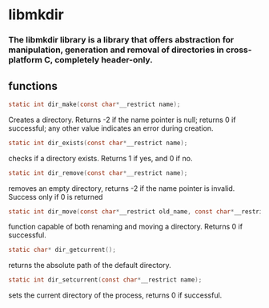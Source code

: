 # libmkdir

### The libmkdir library is a library that offers abstraction for manipulation, generation and removal of directories in cross-platform C, completely header-only.

## functions 

``` c
static int dir_make(const char*__restrict name);
```

Creates a directory. Returns -2 if the name pointer is null; returns 0 if successful; any other value indicates an error during creation.

``` c
static int dir_exists(const char*__restrict name);
```

checks if a directory exists. Returns 1 if yes, and 0 if no.

``` c
static int dir_remove(const char*__restrict name);
```

removes an empty directory, returns -2 if the name pointer is invalid. Success only if 0 is returned

``` c
static int dir_move(const char*__restrict old_name, const char*__restrict new_name);
```
function capable of both renaming and moving a directory. Returns 0 if successful.

``` c
static char* dir_getcurrent();
```

returns the absolute path of the default directory.

``` c
static int dir_setcurrent(const char*__restrict name);
```

sets the current directory of the process, returns 0 if successful.
